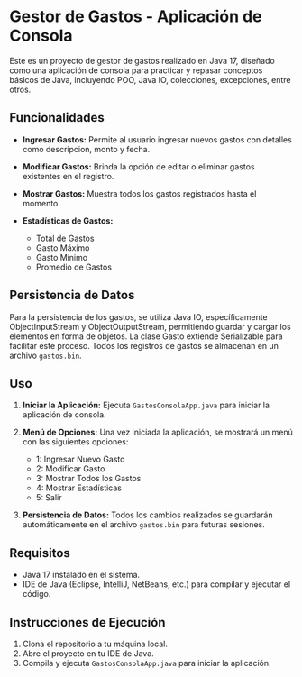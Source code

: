 # Gestor de Gastos - Aplicación de Consola

Este es un proyecto de gestor de gastos realizado en Java 17, diseñado como una aplicación de consola para practicar y repasar conceptos básicos de Java, incluyendo POO, Java IO, colecciones, excepciones, entre otros.

## Funcionalidades

- **Ingresar Gastos:** Permite al usuario ingresar nuevos gastos con detalles como descripcion, monto y fecha.

- **Modificar Gastos:** Brinda la opción de editar o eliminar gastos existentes en el registro.

- **Mostrar Gastos:** Muestra todos los gastos registrados hasta el momento.

- **Estadísticas de Gastos:**
  - Total de Gastos
  - Gasto Máximo
  - Gasto Mínimo
  - Promedio de Gastos

## Persistencia de Datos

Para la persistencia de los gastos, se utiliza Java IO, específicamente ObjectInputStream y ObjectOutputStream, permitiendo guardar y cargar los elementos en forma de objetos. La clase Gasto extiende Serializable para facilitar este proceso. Todos los registros de gastos se almacenan en un archivo `gastos.bin`.

## Uso

1. **Iniciar la Aplicación:** Ejecuta `GastosConsolaApp.java` para iniciar la aplicación de consola.
   
2. **Menú de Opciones:** Una vez iniciada la aplicación, se mostrará un menú con las siguientes opciones:
   - 1: Ingresar Nuevo Gasto
   - 2: Modificar Gasto
   - 3: Mostrar Todos los Gastos
   - 4: Mostrar Estadísticas
   - 5: Salir
   
3. **Persistencia de Datos:** Todos los cambios realizados se guardarán automáticamente en el archivo `gastos.bin` para futuras sesiones.

## Requisitos

- Java 17 instalado en el sistema.
- IDE de Java (Eclipse, IntelliJ, NetBeans, etc.) para compilar y ejecutar el código.

## Instrucciones de Ejecución

1. Clona el repositorio a tu máquina local.
2. Abre el proyecto en tu IDE de Java.
3. Compila y ejecuta `GastosConsolaApp.java` para iniciar la aplicación.

